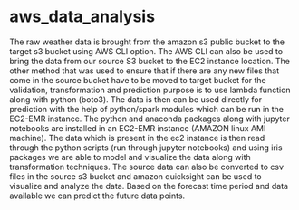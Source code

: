 # aws_data_analysis

The raw weather data is brought from the amazon s3 public bucket to the target s3 bucket
using AWS CLI option. The AWS CLI can also be used to bring the data from our source
S3 bucket to the EC2 instance location. The other method that was used to ensure that if
there are any new files that come in the source bucket have to be moved to target bucket
for the validation, transformation and prediction purpose is to use lambda function along
with python (boto3). The data is then can be used directly for prediction with the help of
python/spark modules which can be run in the EC2-EMR instance. The python and
anaconda packages along with jupyter notebooks are installed in an EC2-EMR instance
(AMAZON linux AMI machine). The data which is present in the ec2 instance is then read
through the python scripts (run through jupyter notebooks) and using iris packages we
are able to model and visualize the data along with transformation techniques. The source
data can also be converted to csv files in the source s3 bucket and amazon quicksight
can be used to visualize and analyze the data. Based on the forecast time period and
data available we can predict the future data points.
